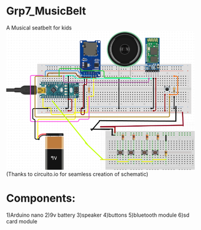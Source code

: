 # Grp7_MusicBelt
A Musical seatbelt for kids
![alt text](https://github.com/wardi-course-iiitd/Grp7_MusicBelt/blob/master/wardi_circuit.png)
(Thanks to circuito.io for seamless creation of schematic)
# Components:
1)Arduino nano
2)9v battery
3)speaker
4)buttons
5)bluetooth module
6)sd card module

